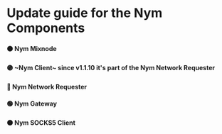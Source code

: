 # Update guide for the Nym Components
#### 🟠 Nym Mixnode 
#### 🟣 ~Nym Client~ since v1.1.10 it's part of the Nym Network Requester
#### 🔵 Nym Network Requester
#### 🟢 Nym Gateway
#### ⚫ Nym SOCKS5 Client
